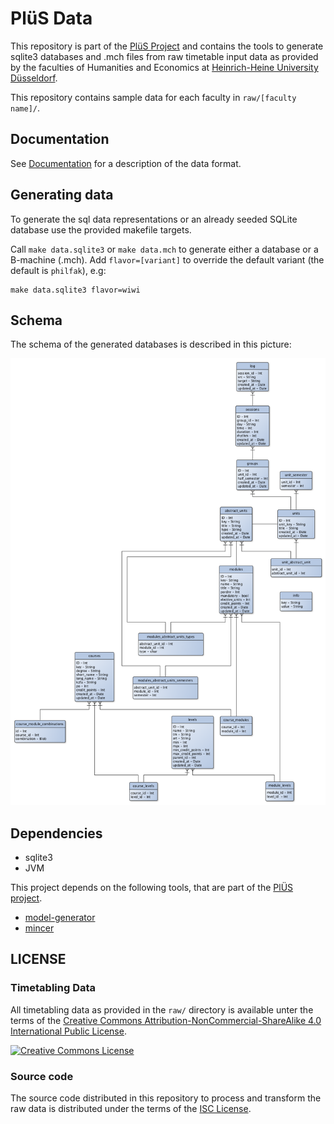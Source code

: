 # PlüS Data

This repository is part of the [PlüS Project](https://github.com/plues) and
contains the tools to generate sqlite3 databases and .mch files from raw timetable
input data as provided by the faculties of Humanities and Economics at [Heinrich-Heine University Düsseldorf](http://hhu.de).

This repository contains sample data for each faculty in `raw/[faculty name]/`.

## Documentation

See [Documentation](docs.md) for a description of the data format.

## Generating data

To generate the sql data representations or an already seeded SQLite database
use the provided makefile targets.

Call `make data.sqlite3` or `make data.mch` to generate either a database or a
B-machine (.mch). Add `flavor=[variant]` to override the default variant (the default is `philfak`), e.g:

```
make data.sqlite3 flavor=wiwi
```

## Schema

The schema of the generated databases is described in this picture:

![Schema](doc/schema-6.0.png)

## Dependencies

* sqlite3
* JVM

This project depends on the following tools, that are part of the [PlÜS project](https://github.com/plues).

* [model-generator](https://github.com/plues/model-generator)
* [mincer](https://github.com/plues/mincer)

## LICENSE

### Timetabling Data

All timetabling data as provided in the `raw/` directory is available unter the terms of the [Creative Commons Attribution-NonCommercial-ShareAlike 4.0 International Public License](http://creativecommons.org/licenses/by-nc-sa/4.0/legalcode).

[![Creative Commons License](https://i.creativecommons.org/l/by-nc-sa/4.0/88x31.png)](http://creativecommons.org/licenses/by-nc-sa/4.0/)

### Source code

The source code distributed in this repository to process and transform the raw data is distributed under the terms of the [ISC License](LICENSE).
